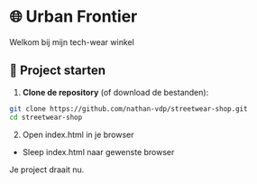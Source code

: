 # 🌐 Urban Frontier

Welkom bij mijn tech-wear winkel
## 🚀 Project starten

1. **Clone de repository** (of download de bestanden):

```bash
git clone https://github.com/nathan-vdp/streetwear-shop.git
cd streetwear-shop
```

2. Open index.html in je browser
- Sleep index.html naar gewenste browser

Je project draait nu.
